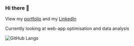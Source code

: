 ### Hi there 👋

View my [portfolio](https://jddev.vercel.app/) and my [LinkedIn](https://www.linkedin.com/in/jd-engelbrecht-b96267232/)

Currently looking at web-app optimisation and data analysis

![GitHub Langs](https://github-readme-stats.vercel.app/api/top-langs/?username=afrotter&layout=compact&theme=dark)
<!--

[![Anurag's GitHub stats](https://github-readme-stats.vercel.app/api?username=afrotter)](https://github.com/anuraghazra/github-readme-stats)
[![GitHub Streak](https://streak-stats.demolab.com?user=Afrotter&theme=prussian&hide_border=true)](https://git.io/streak-stats)

**afrotter/afrotter** is a ✨ _special_ ✨ repository because its `README.md` (this file) appears on your GitHub profile.

Here are some ideas to get you started:

- 🔭 I’m currently working on ...
- 🌱 I’m currently learning ...
- 👯 I’m looking to collaborate on ...
- 🤔 I’m looking for help with ...
- 💬 Ask me about ...
- 📫 How to reach me: ...
- 😄 Pronouns: ...
- ⚡ Fun fact: ...
-->
